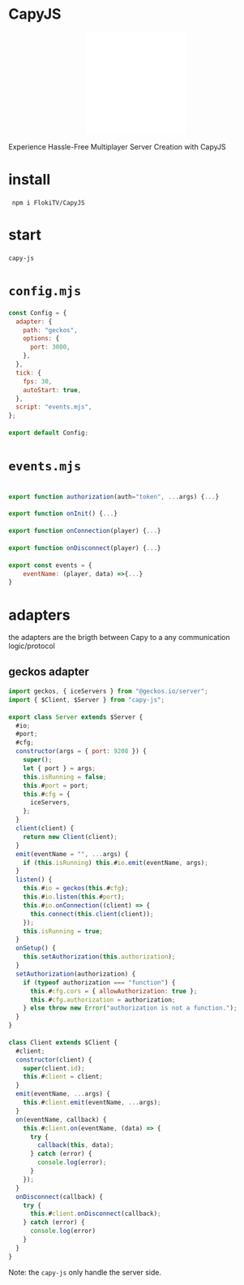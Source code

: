 # CapyJS

<center>
<img src=".github/logo.svg" width="200">
</center>

Experience Hassle-Free Multiplayer Server Creation with CapyJS

# install

` npm i FlokiTV/CapyJS`

# start

`capy-js`

# `config.mjs`

```js
const Config = {
  adapter: {
    path: "geckos",
    options: {
      port: 3000,
    },
  },
  tick: {
    fps: 30,
    autoStart: true,
  },
  script: "events.mjs",
};

export default Config;
```

# `events.mjs`

```js

export function authorization(auth="token", ...args) {...}

export function onInit() {...}

export function onConnection(player) {...}

export function onDisconnect(player) {...}

export const events = {
    eventName: (player, data) =>{...}
}

```
# adapters
the adapters are the brigth between Capy to a any communication logic/protocol

## geckos adapter

```js
import geckos, { iceServers } from "@geckos.io/server";
import { $Client, $Server } from "capy-js";

export class Server extends $Server {
  #io;
  #port;
  #cfg;
  constructor(args = { port: 9208 }) {
    super();
    let { port } = args;
    this.isRunning = false;
    this.#port = port;
    this.#cfg = {
      iceServers,
    };
  }
  client(client) {
    return new Client(client);
  }
  emit(eventName = "", ...args) {
    if (this.isRunning) this.#io.emit(eventName, args);
  }
  listen() {
    this.#io = geckos(this.#cfg);
    this.#io.listen(this.#port);
    this.#io.onConnection((client) => {
      this.connect(this.client(client));
    });
    this.isRunning = true;
  }
  onSetup() {
    this.setAuthorization(this.authorization);
  }
  setAuthorization(authorization) {
    if (typeof authorization === "function") {
      this.#cfg.cors = { allowAuthorization: true };
      this.#cfg.authorization = authorization;
    } else throw new Error("authorization is not a function.");
  }
}

class Client extends $Client {
  #client;
  constructor(client) {
    super(client.id);
    this.#client = client;
  }
  emit(eventName, ...args) {
    this.#client.emit(eventName, ...args);
  }
  on(eventName, callback) {
    this.#client.on(eventName, (data) => {
      try {
        callback(this, data);
      } catch (error) {
        console.log(error);
      }
    });
  }
  onDisconnect(callback) {
    try {
      this.#client.onDisconnect(callback);
    } catch (error) {
      console.log(error)
    }
  }
}
```
Note: the `capy-js` only handle the server side.